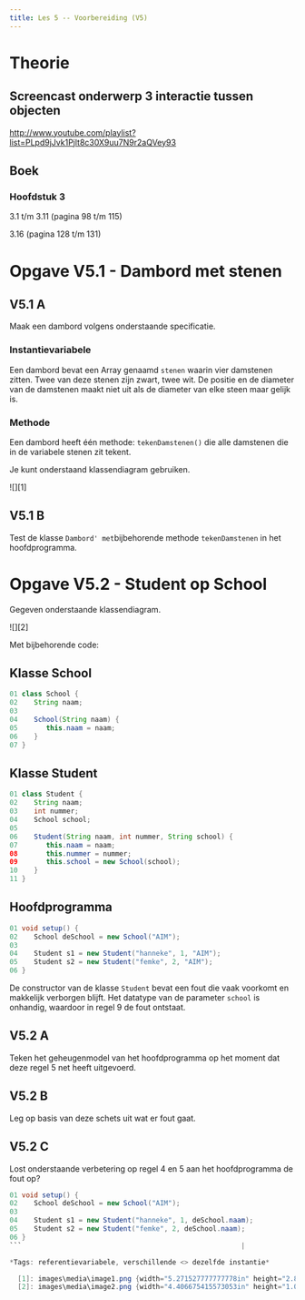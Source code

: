 ```yaml
---
title: Les 5 -- Voorbereiding (V5)
---
```


# Theorie

## Screencast onderwerp 3 interactie tussen objecten

<http://www.youtube.com/playlist?list=PLpd9jJvk1Pjlt8c30X9uu7N9r2aQVey93>

## Boek

### Hoofdstuk 3

3.1 t/m 3.11 (pagina 98 t/m 115)

3.16 (pagina 128 t/m 131)


# Opgave V5.1 - Dambord met stenen

## V5.1 A

Maak een dambord volgens onderstaande specificatie.

### Instantievariabele

Een dambord bevat een Array genaamd `stenen` waarin vier damstenen zitten. Twee van deze stenen zijn zwart, twee wit. De positie en de diameter van de damstenen maakt niet uit als de diameter van elke steen maar gelijk is.

### Methode

Een dambord heeft één methode: `tekenDamstenen()` die alle damstenen die in de variabele stenen zit tekent.

Je kunt onderstaand klassendiagram gebruiken.

![][1]

## V5.1 B

Test de klasse `Dambord' met`bijbehorende methode `tekenDamstenen` in het hoofdprogramma.


# Opgave V5.2 - Student op School

Gegeven onderstaande klassendiagram.

![][2]

Met bijbehorende code:

## Klasse School

```java
01 class School {
02    String naam;
03    
04    School(String naam) {
05       this.naam = naam;
06    }
07 }
```

## Klasse Student

```java
01 class Student {
02    String naam;
03    int nummer;
04    School school;
05 
06    Student(String naam, int nummer, String school) {
07       this.naam = naam;
08       this.nummer = nummer;
09       this.school = new School(school);
10    }
11 }
```

## Hoofdprogramma

```java
01 void setup() {
02    School deSchool = new School("AIM");
03
04    Student s1 = new Student("hanneke", 1, "AIM");
05    Student s2 = new Student("femke", 2, "AIM");
06 }
``` 

De constructor van de klasse `Student` bevat een fout die vaak voorkomt en makkelijk verborgen blijft. Het datatype van de parameter `school` is onhandig, waardoor in regel 9 de fout ontstaat.

## V5.2 A

Teken het geheugenmodel van het hoofdprogramma op het moment dat deze regel 5 net heeft uitgevoerd.

## V5.2 B

Leg op basis van deze schets uit wat er fout gaat.

## V5.2 C

Lost onderstaande verbetering op regel 4 en 5 aan het hoofdprogramma de fout op?

```java
01 void setup() {
02    School deSchool = new School("AIM");
03
04    Student s1 = new Student("hanneke", 1, deSchool.naam);
05    Student s2 = new Student("femke", 2, deSchool.naam);
06 }   
```                                                      |

*Tags: referentievariabele, verschillende <> dezelfde instantie*

  [1]: images\media\image1.png {width="5.271527777777778in" height="2.897222222222222in"}
  [2]: images\media\image2.png {width="4.406675415573053in" height="1.06333552055993in"}
